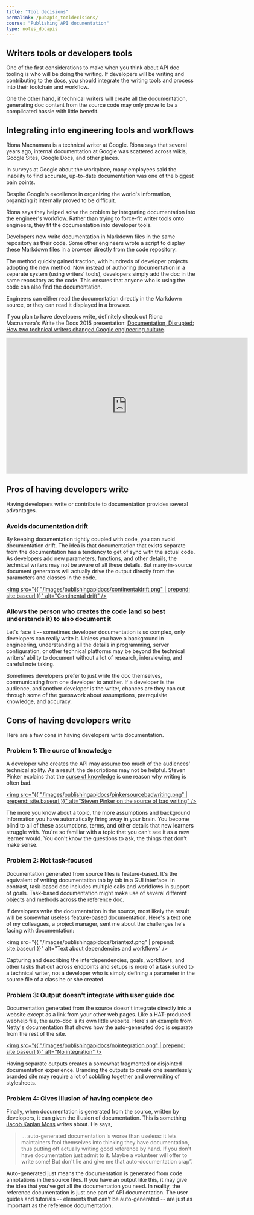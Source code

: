 ```yaml
---
title: "Tool decisions"
permalink: /pubapis_tooldecisions/
course: "Publishing API documentation"
type: notes_docapis
---
```

## Writers tools or developers tools

One of the first considerations to make when you think about API doc tooling is who will be doing the writing. If developers will be writing and contributing to the docs, you should integrate the writing tools and process into their toolchain and workflow.

One the other hand, if technical writers will create all the documentation, generating doc content from the source code may only prove to be a complicated hassle with little benefit.

## Integrating into engineering tools and workflows

Riona Macnamara is a technical writer at Google. Riona says that several years ago, internal documentation at Google was scattered across wikis, Google Sites, Google Docs, and other places.

In surveys at Google about the workplace, many employees said the inability to find accurate, up-to-date documentation was one of the biggest pain points.

Despite Google's excellence in organizing the world's information, organizing it internally proved to be difficult.

Riona says they helped solve the problem by integrating documentation into the engineer's workflow. Rather than trying to force-fit writer tools onto engineers, they fit the documentation into developer tools.

Developers now write documentation in Markdown files in the same repository as their code. Some other engineers wrote a script to display these Markdown files in a browser directly from the code repository.

The method quickly gained traction, with hundreds of developer projects adopting the new method. Now instead of authoring documentation in a separate system (using writers' tools), developers simply add the doc in the same repository as the code. This ensures that anyone who is using the code can also find the documentation.

Engineers can either read the documentation directly in the Markdown source, or they can read it displayed in a browser.

If you plan to have developers write, definitely check out Riona Macnamara's Write the Docs 2015 presentation: [Documentation, Disrupted: How two technical writers changed Google engineering culture](http://en.wikipedia.org/wiki/Continental_drift
).

<iframe width="640" height="360" src="https://www.youtube.com/embed/EnB8GtPuauw" frameborder="0" allowfullscreen></iframe>

## Pros of having developers write

Having developers write or contribute to documentation provides several advantages. 

### Avoids documentation drift

By keeping documentation tightly coupled with code, you can avoid documentation drift. The idea is that documentation that exists separate from the documentation has a tendency to get of sync with the actual code. As developers add new parameters, functions, and other details, the technical writers may not be aware of all these details. But many in-source document generators will actually drive the output directly from the parameters and classes in the code. 

<a href="http://en.wikipedia.org/wiki/Continental_drift
"><img src="{{ "/images/publishingapidocs/continentaldrift.png" | prepend: site.baseurl }}" alt="Continental drift" /></a>

### Allows the person who creates the code (and so best understands it) to also document it

Let's face it -- sometimes developer documentation is so complex, only developers can really write it. Unless you have a background in engineering, understanding all the details in programming, server configuration, or other technical platforms may be beyond the technical writers' ability to document without a lot of research, interviewing, and careful note taking.

Sometimes developers prefer to just write the doc themselves, communicating from one developer to another. If a developer is the audience, and another developer is the writer, chances are they can cut through some of the guesswork about assumptions, prerequisite knowledge, and accuracy.

## Cons of having developers write

Here are a few cons in having developers write documentation. 

### Problem 1: The curse of knowledge
A developer who creates the API may assume too much of the audiences' technical ability. As a result, the descriptions may not be helpful. Steven Pinker explains that the [curse of knowledge](http://idratherbewriting.com/2007/01/24/the-curse-of-knowledge-the-more-you-know-the-worse-communicator-you-become/) is one reason why writing is often bad. 

<a href="http://online.wsj.com/articles/the-cause-of-bad-writing-1411660188
"><img src="{{ "/images/publishingapidocs/pinkersourcebadwriting.png" | prepend: site.baseurl }}" alt="Steven Pinker on the source of bad writing" /></a>

The more you know about a topic, the more assumptions and background information you have automatically firing away in your brain. You become blind to all of these assumptions, terms, and other details that new learners struggle with. You're so familiar with a topic that you can't see it as a new learner would. You don't know the questions to ask, the things that don't make sense. 

### Problem 2: Not task-focused

Documentation generated from source files is feature-based. It's the equivalent of writing documentation tab by tab in a GUI interface. In contrast, task-based doc includes multiple calls and workflows in support of goals. Task-based documentation might make use of several different objects and methods across the reference doc.

If developers write the documentation in the source, most likely the result will be somewhat useless feature-based documentation. Here's a text one of my colleagues, a project manager, sent me about the challenges he's facing with documentation: 

<img src="{{ "/images/publishingapidocs/briantext.png" | prepend: site.baseurl }}" alt="Text about dependencies and workflows" /></a>

Capturing and describing the interdependencies, goals, workflows, and other tasks that cut across endpoints and setups is more of a task suited to a technical writer, not a developer who is simply defining a parameter in the source file of a class he or she created.

### Problem 3: Output doesn't integrate with user guide doc

Documentation generated from the source doesn't integrate directly into a website except as a link from your other web pages. Like a HAT-produced webhelp file, the auto-doc is its own little website. Here's an example from Netty's documentation that shows how the auto-generated doc is separate from the rest of the site. 

<a href=""><img src="{{ "/images/publishingapidocs/nointegration.png" | prepend: site.baseurl }}" alt="No integration" /></a>

Having separate outputs creates a somewhat fragmented or disjointed documentation experience. Branding the outputs to create one seamlessly branded site may require a lot of cobbling together and overwriting of stylesheets.

### Problem 4: Gives illusion of having complete doc

Finally, when documentation is generated from the source, written by developers, it can given the illusion of documentation. This is something [Jacob Kaplan Moss](http://jacobian.org/writing/what-to-write/) writes about. He says, 

>… auto-generated documentation is worse than useless: it lets maintainers fool themselves into thinking they have documentation, thus putting off actually writing good reference by hand. If you don't have documentation just admit to it. Maybe a volunteer will offer to write some! But don't lie and give me that auto-documentation crap”. 

Auto-generated just means the documentation is generated from code annotations in the source files. If you have an output like this, it may give the idea that you've got all the documentation you need. In reality, the reference documentation is just one part of API documentation. The user guides and tutorials -- elements that can't be auto-generated -- are just as important as the reference documentation.






